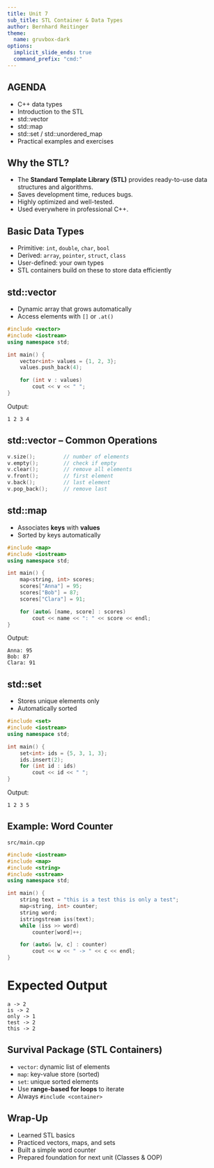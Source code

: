```yaml
---
title: Unit 7
sub_title: STL Container & Data Types
author: Bernhard Reitinger
theme:
  name: gruvbox-dark
options:
  implicit_slide_ends: true
  command_prefix: "cmd:"
---
```


AGENDA
---

- C++ data types
- Introduction to the STL
- std::vector
- std::map
- std::set / std::unordered_map
- Practical examples and exercises

Why the STL?
---

- The **Standard Template Library (STL)** provides ready-to-use data structures and algorithms.
- Saves development time, reduces bugs.
- Highly optimized and well-tested.
- Used everywhere in professional C++.

Basic Data Types
---

- Primitive: `int`, `double`, `char`, `bool`
- Derived: `array`, `pointer`, `struct`, `class`
- User-defined: your own types
- STL containers build on these to store data efficiently

std::vector
---

- Dynamic array that grows automatically
- Access elements with `[]` or `.at()`

```cpp
#include <vector>
#include <iostream>
using namespace std;

int main() {
    vector<int> values = {1, 2, 3};
    values.push_back(4);

    for (int v : values)
        cout << v << " ";
}
```

Output:

```
1 2 3 4
```

std::vector – Common Operations
---

```cpp
v.size();         // number of elements
v.empty();        // check if empty
v.clear();        // remove all elements
v.front();        // first element
v.back();         // last element
v.pop_back();     // remove last
```

std::map
---

- Associates **keys** with **values**
- Sorted by keys automatically

```cpp
#include <map>
#include <iostream>
using namespace std;

int main() {
    map<string, int> scores;
    scores["Anna"] = 95;
    scores["Bob"] = 87;
    scores["Clara"] = 91;

    for (auto& [name, score] : scores)
        cout << name << ": " << score << endl;
}
```

Output:

```
Anna: 95
Bob: 87
Clara: 91
```

std::set
---

- Stores unique elements only
- Automatically sorted

```cpp
#include <set>
#include <iostream>
using namespace std;

int main() {
    set<int> ids = {5, 3, 1, 3};
    ids.insert(2);
    for (int id : ids)
        cout << id << " ";
}
```

Output:

```
1 2 3 5
```

Example: Word Counter
---

`src/main.cpp`
```cpp
#include <iostream>
#include <map>
#include <string>
#include <sstream>
using namespace std;

int main() {
    string text = "this is a test this is only a test";
    map<string, int> counter;
    string word;
    istringstream iss(text);
    while (iss >> word)
        counter[word]++;

    for (auto& [w, c] : counter)
        cout << w << " -> " << c << endl;
}
```

# Expected Output

```
a -> 2
is -> 2
only -> 1
test -> 2
this -> 2
```

Survival Package (STL Containers)
---

- `vector`: dynamic list of elements
- `map`: key-value store (sorted)
- `set`: unique sorted elements
- Use **range-based for loops** to iterate
- Always `#include <container>`

Wrap-Up
---

- Learned STL basics
- Practiced vectors, maps, and sets
- Built a simple word counter
- Prepared foundation for next unit (Classes & OOP)
